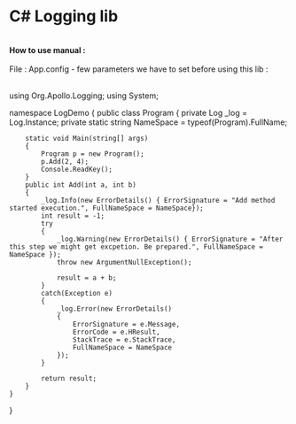 <h1>C# Logging lib</h1><br>
<b> How to use manual :</b><br>

<br>
File : App.config - few parameters we have to set before using this lib :<br>
<appSettings>
	<add key="Name" value="Org.Apollo.Logging"/>
	<add key="FilePath" value="C:\Logs\TestProject01\"/>
	<add key="FileName" value="Test-project01-{0}"/>
	<add key="FileSplitSizeInMb" value="1"/>
	<add key="Mode" value="Debug"/>
	<add key="Env" value="TUP"/>
	<add key="IsLogOn" value="True"/>
</appSettings>
<br>

using Org.Apollo.Logging;
using System;

namespace LogDemo
{
    public class Program
    {
        private Log _log = Log.Instance;
        private static string NameSpace = typeof(Program).FullName;

        static void Main(string[] args)
        {
            Program p = new Program();
            p.Add(2, 4);
            Console.ReadKey();
        }
        public int Add(int a, int b)
        {
            _log.Info(new ErrorDetails() { ErrorSignature = "Add method started execution.", FullNameSpace = NameSpace});
            int result = -1;
            try
            {
                _log.Warning(new ErrorDetails() { ErrorSignature = "After this step we might get excpetion. Be prepared.", FullNameSpace = NameSpace });
                throw new ArgumentNullException();

                result = a + b;
            }
            catch(Exception e)
            {  
                _log.Error(new ErrorDetails()
                {
                    ErrorSignature = e.Message,
                    ErrorCode = e.HResult,
                    StackTrace = e.StackTrace,
                    FullNameSpace = NameSpace
                });
            }

            return result;
        }
    }
}

